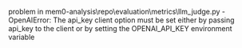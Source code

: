 problem in mem0-analysis\repo\evaluation\metrics\llm_judge.py - OpenAIError: The api_key client option must be set either by passing api_key to the client or by setting the OPENAI_API_KEY environment variable
